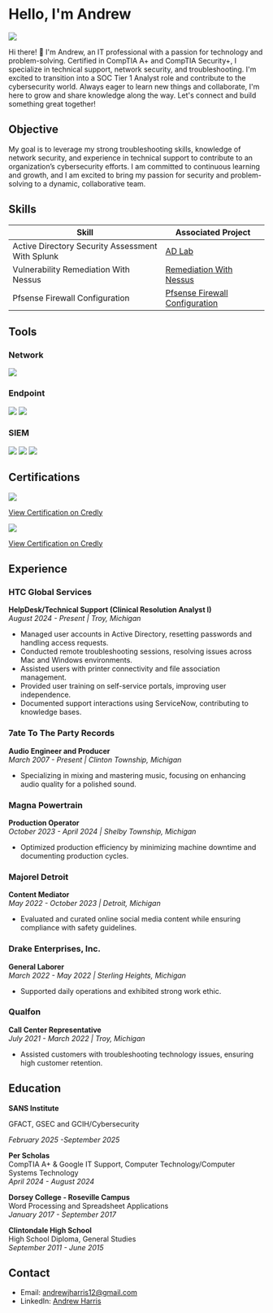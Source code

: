 # Hello, I'm Andrew
<a href="https://linkedin.com/in/andrewjharris8/"><img src="https://img.shields.io/badge/-LinkedIn-0072b1?&style=for-the-badge&logo=linkedin&logoColor=white" /></a>



Hi there! 👋 I'm Andrew, an IT professional with a passion for technology and problem-solving. Certified in CompTIA A+ and CompTIA Security+, I specialize in technical support, network security, and troubleshooting. I'm excited to transition into a SOC Tier 1 Analyst role and contribute to the cybersecurity world. Always eager to learn new things and collaborate, I'm here to grow and share knowledge along the way. Let's connect and build something great together!

## Objective


My goal is to leverage my strong troubleshooting skills, knowledge of network security, and experience in technical support to contribute to an organization’s cybersecurity efforts. I am committed to continuous learning and growth, and I am excited to bring my passion for security and problem-solving to a dynamic, collaborative team.

## Skills


| Skill                                         | Associated Project         |
|-----------------------------------------------|----------------------------|
| Active Directory Security Assessment With Splunk          | <a href="https://github.com/andrewjharrisportfolio/-Active-Directory-Security-Assessment-with-Splunk-Integration/tree/main"> AD Lab</a>|
| Vulnerability Remediation With Nessus | <a href="https://github.com/andrewjharrisportfolio/Vulnerability-Remediation-With-Nessus/tree/main">Remediation With Nessus</a>|
| Pfsense Firewall Configuration | <a href="https://github.com/andrewjharrisportfolio/pfSense-Firewall-VM-Lab">Pfsense Firewall Configuration</a>|

## Tools


### Network
<div>
    <img src="https://img.shields.io/badge/-Wireshark-1679A7?&style=for-the-badge&logo=Wireshark&logoColor=white" />
  
</div>

### Endpoint
<div>
    <img src="https://img.shields.io/badge/-Microsoft_Defender_for_Endpoint-00A4EF?&style=for-the-badge&logo=Microsoft&logoColor=white" />
    <img src="https://img.shields.io/badge/-Velociraptor-4B275F?&style=for-the-badge&logo=Velociraptor&logoColor=white" />
</div>

### SIEM
<div>
    <img src="https://img.shields.io/badge/-Microsoft_Sentinel-0078D4?&style=for-the-badge&logo=Microsoft&logoColor=white" />
    <img src="https://img.shields.io/badge/-Splunk-000000?&style=for-the-badge&logo=Splunk&logoColor=white" />
    <img src="https://img.shields.io/badge/-Elastic-005571?&style=for-the-badge&logo=Elastic&logoColor=white" />
</div>

## Certifications

<div>
<img src="https://img.shields.io/badge/-Security%2B-FF0000?&style=for-the-badge&logo=CompTIA&logoColor=white" />

    
  [View Certification on Credly](https://www.credly.com/badges/cef8f254-88b9-4935-b002-bdc78cfeb43e/public_url)  
    
<img src="https://img.shields.io/badge/-A%2B-4D4D4D?&style=for-the-badge&logo=CompTIA&logoColor=white" />


[View Certification on Credly](https://www.credly.com/badges/d6f76893-f25e-46e5-b380-3d285ee6d73b)





## Experience  

### HTC Global Services  
**HelpDesk/Technical Support (Clinical Resolution Analyst I)**  
*August 2024 - Present | Troy, Michigan*  
- Managed user accounts in Active Directory, resetting passwords and handling access requests.  
- Conducted remote troubleshooting sessions, resolving issues across Mac and Windows environments.  
- Assisted users with printer connectivity and file association management.  
- Provided user training on self-service portals, improving user independence.  
- Documented support interactions using ServiceNow, contributing to knowledge bases.

### 7ate To The Party Records  
**Audio Engineer and Producer**  
*March 2007 - Present | Clinton Township, Michigan*  
- Specializing in mixing and mastering music, focusing on enhancing audio quality for a polished sound.

### Magna Powertrain  
**Production Operator**  
*October 2023 - April 2024 | Shelby Township, Michigan*  
- Optimized production efficiency by minimizing machine downtime and documenting production cycles.

### Majorel Detroit  
**Content Mediator**  
*May 2022 - October 2023 | Detroit, Michigan*  
- Evaluated and curated online social media content while ensuring compliance with safety guidelines.

### Drake Enterprises, Inc.  
**General Laborer**  
*March 2022 - May 2022 | Sterling Heights, Michigan*  
- Supported daily operations and exhibited strong work ethic.

### Qualfon  
**Call Center Representative**  
*July 2021 - March 2022 | Troy, Michigan*  
- Assisted customers with troubleshooting technology issues, ensuring high customer retention.

## Education 

**SANS Institute**

GFACT, GSEC and GCIH/Cybersecurity

*February 2025 -September 2025*

**Per Scholas**  
CompTIA A+ & Google IT Support, Computer Technology/Computer Systems Technology  
*April 2024 - August 2024*

**Dorsey College - Roseville Campus**  
Word Processing and Spreadsheet Applications  
*January 2017 - September 2017*

**Clintondale High School**  
High School Diploma, General Studies  
*September 2011 - June 2015*

## Contact
- Email: andrewjharris12@gmail.com
- LinkedIn: [Andrew Harris](https://www.linkedin.com/in/andrewjharris8)
